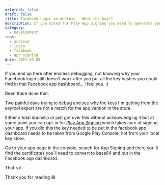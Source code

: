 ```yaml
---
external: false
draft: false
title: Facebook Login on Android - What the key!?
description: If you opted for Play App Signing you need to generate your key hash based on the certificates generated by Google Play.
category:
  - Development
tags:
  - android
  - login
  - facebook
  - app signing
date: 2021-06-05
---
```


If you end up here after endless debugging, not knowing why your Facebook login still doesn't work after you put all the key hashes you could find in that Facebook app dashboard... I feel you. :(

Been there done that.

Two painful days trying to debug and see why the keys I'm getting from the _keytool_ export are not a match for the app version in the store.

Either a total brainslip or just got over this without acknowledging it but at some point you can opt-in for [Play App Signing](https://developer.android.com/studio/publish/app-signing) which takes care of signing your app. If you did this the key needed to be put in the facebook app dashboard needs to be taken from Google Play Console, not from your local key store.

Go to your app page in the console, search for App Signing and there you'll find the certificates you'll need to convert to base64 and put in the Facebook app dashboard.

That's it.

Thank you for reading 😄
